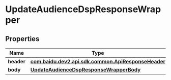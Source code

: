 

# UpdateAudienceDspResponseWrapper


## Properties

Name | Type | Description | Notes
------------ | ------------- | ------------- | -------------
**header** | [**com.baidu.dev2.api.sdk.common.ApiResponseHeader**](com.baidu.dev2.api.sdk.common.ApiResponseHeader.md) |  |  [optional]
**body** | [**UpdateAudienceDspResponseWrapperBody**](UpdateAudienceDspResponseWrapperBody.md) |  |  [optional]



